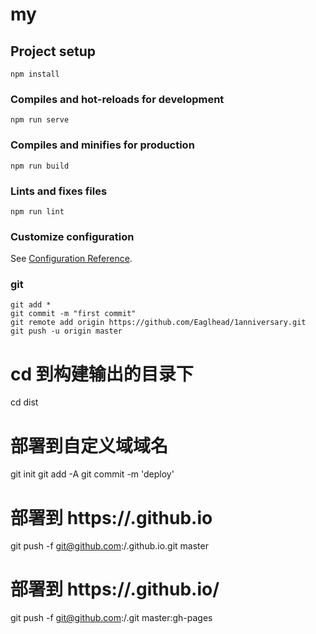 # my

## Project setup
```
npm install
```

### Compiles and hot-reloads for development
```
npm run serve
```

### Compiles and minifies for production
```
npm run build
```

### Lints and fixes files
```
npm run lint
```

### Customize configuration
See [Configuration Reference](https://cli.vuejs.org/config/).

### git
```
git add *
git commit -m "first commit"
git remote add origin https://github.com/Eaglhead/1anniversary.git
git push -u origin master
```
# cd 到构建输出的目录下 
cd dist

# 部署到自定义域域名

git init
git add -A
git commit -m 'deploy'

# 部署到 https://<USERNAME>.github.io
git push -f git@github.com:<USERNAME>/<USERNAME>.github.io.git master

# 部署到 https://<USERNAME>.github.io/<REPO>
git push -f git@github.com:<USERNAME>/<REPO>.git master:gh-pages